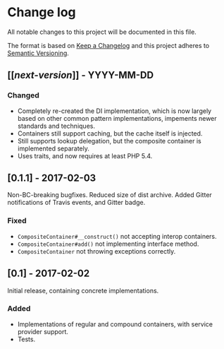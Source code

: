 # Change log
All notable changes to this project will be documented in this file.

The format is based on [Keep a Changelog](http://keepachangelog.com/)
and this project adheres to [Semantic Versioning](http://semver.org/).

## [[*next-version*]] - YYYY-MM-DD
### Changed
- Completely re-created the DI implementation, which is now largely based on other common pattern implementations,
impements newer standards and techniques.
- Containers still support caching, but the cache itself is injected.
- Still supports lookup delegation, but the composite container is implemented separately.
- Uses traits, and now requires at least PHP 5.4.

## [0.1.1] - 2017-02-03
Non-BC-breaking bugfixes.
Reduced size of dist archive.
Added Gitter notifications of Travis events, and Gitter badge.

### Fixed
- `CompositeContainer#__construct()` not accepting interop containers.
- `CompositeContainer#add()` not implementing interface method.
- `CompositeContainer` not throwing exceptions correctly.

## [0.1] - 2017-02-02
Initial release, containing concrete implementations.

### Added
- Implementations of regular and compound containers, with service provider support.
- Tests.
